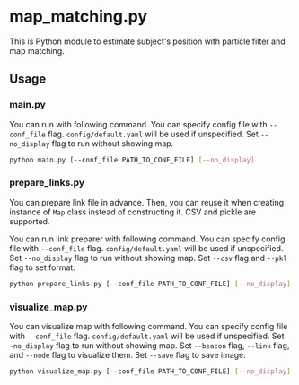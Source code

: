 # map_matching.py
This is Python module to estimate subject's position with particle filter and map matching.

## Usage
### main.py
You can run with following command.
You can specify config file with `--conf_file` flag.
`config/default.yaml` will be used if unspecified.
Set `--no_display` flag to run without showing map.
```sh
python main.py [--conf_file PATH_TO_CONF_FILE] [--no_display]
```

### prepare_links.py
You can prepare link file in advance.
Then, you can reuse it when creating instance of `Map` class instead of constructing it.
CSV and pickle are supported.

You can run link preparer with following command.
You can specify config file with `--conf_file` flag.
`config/default.yaml` will be used if unspecified.
Set `--no_display` flag to run without showing map.
Set `--csv` flag and `--pkl` flag to set format.
```sh
python prepare_links.py [--conf_file PATH_TO_CONF_FILE] [--no_display] [--csv] [--pkl]
```

### visualize_map.py
You can visualize map with following command.
You can specify config file with `--conf_file` flag.
`config/default.yaml` will be used if unspecified.
Set `--no_display` flag to run without showing map.
Set `--beacon` flag, `--link` flag, and `--node` flag to visualize them.
Set `--save` flag to save image.
```sh
python visualize_map.py [--conf_file PATH_TO_CONF_FILE] [--no_display] [--beacon] [--link] [--node] [--save]
```
